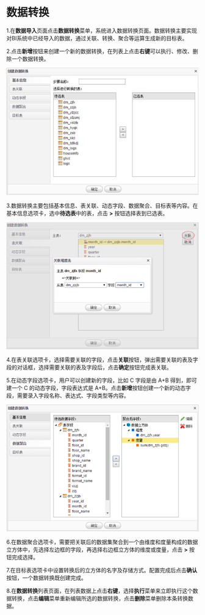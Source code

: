 # 数据转换

1.在**数据导入**页面点击**数据转换**菜单，系统进入数据转换页面。数据转换主要实现对BI系统中已经导入的数据，通过关联、转换、聚合等运算生成新的目标表。

2.点击**新增**按钮来创建一个新的数据转换，在列表上点击**右键**可以执行、修改、删除一个数据转换。

![数据转换](QQ图片20161207103308.jpg)

3.数据转换主要包括基本信息、表关联、动态字段、数据聚合、目标表等内容。在基本信息选项卡，选中**待选表**中的表，点击 **>** 按钮选择表到已选表。

![关联](QQ图片20161207103906.png)

4.在表关联选项卡，选择需要关联的字段，点击**关联**按钮，弹出需要关联的表及字段的对话框，选择需要关联的表及字段后，点击**确定**按钮完成表关联。

5.在动态字段选项卡，用户可以创建新的字段，比如 C 字段是由 A+B 得到，即可建一个 C 的动态字段，字段表达式是  A+B。点击**新增**按钮创建一个新的动态字段，需要录入字段名称、表达式、字段类型等内容。

![聚合](QQ图片20161207104703.png)

6.在数据聚合选项卡，需要把关联后的数据集聚合到一个由维度和度量构成的数据立方体中，先选择左边框的字段，再选择右边框立方体的维度或度量，点击 **>** 按钮完成选择。

7.在目标表选项卡中设置转换后的立方体的名字及存储方式。配置完成后点击**确认**按钮，一个数据转换既创建完成。

8.在**数据转换**列表页面，在列表数据上点击**右键**，选择**执行**菜单来立即执行这个数据转换，点击**编辑**菜单重新编辑所选的数据转换，点击**删除**菜单删除本条转换数据。